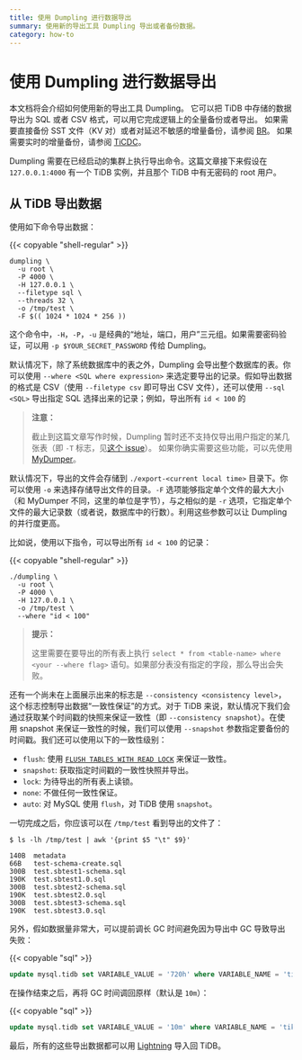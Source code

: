 ```yaml
---
title: 使用 Dumpling 进行数据导出
summary: 使用新的导出工具 Dumpling 导出或者备份数据。
category: how-to
---
```


# 使用 Dumpling 进行数据导出

本文档将会介绍如何使用新的导出工具 Dumpling。
它可以把 TiDB 中存储的数据导出为 SQL 或者 CSV 格式，可以用它完成逻辑上的全量备份或者导出。
如果需要直接备份 SST 文件（KV 对）或者对延迟不敏感的增量备份，请参阅 [BR](/br/backup-and-restore-tool.md)。
如果需要实时的增量备份，请参阅 [TiCDC](/ticdc/ticdc-overview.md)。

Dumpling 需要在已经启动的集群上执行导出命令。这篇文章接下来假设在 `127.0.0.1:4000` 有一个 TiDB 实例，并且那个 TiDB 中有无密码的 root 用户。 

## 从 TiDB 导出数据

使用如下命令导出数据：

{{< copyable "shell-regular" >}}

```shell
dumpling \
  -u root \
  -P 4000 \
  -H 127.0.0.1 \
  --filetype sql \
  --threads 32 \
  -o /tmp/test \
  -F $(( 1024 * 1024 * 256 ))
```

这个命令中，`-H`，`-P`，`-u` 是经典的“地址，端口，用户”三元组。如果需要密码验证，可以用 `-p $YOUR_SECRET_PASSWORD` 传给 Dumpling。

默认情况下，除了系统数据库中的表之外，Dumpling 会导出整个数据库的表。你可以使用 `--where <SQL where expression>` 来选定要导出的记录。假如导出数据的格式是 CSV（使用 `--filetype csv` 即可导出 CSV 文件），还可以使用 `--sql <SQL>` 导出指定 SQL 选择出来的记录；例如，导出所有 `id < 100` 的

> **注意：**
> 
> 截止到这篇文章写作时候，Dumpling 暂时还不支持仅导出用户指定的某几张表（即 `-T` 标志，见[这个 issue](https://github.com/pingcap/dumpling/issues/76)）。
> 如果你确实需要这些功能，可以先使用 [MyDumper](/backup-and-restore-using-mydumper-lightning.md)。

默认情况下，导出的文件会存储到 `./export-<current local time>` 目录下。你可以使用 `-o` 来选择存储导出文件的目录。`-F` 选项能够指定单个文件的最大大小（和 MyDumper 不同，这里的单位是字节），与之相似的是 `-r` 选项，它指定单个文件的最大记录数（或者说，数据库中的行数）。利用这些参数可以让 Dumpling 的并行度更高。

比如说，使用以下指令，可以导出所有 `id < 100` 的记录：

{{< copyable "shell-regular" >}}

```shell
./dumpling \
  -u root \
  -P 4000 \
  -H 127.0.0.1 \
  -o /tmp/test \
  --where "id < 100"
```

> **提示：**
> 
> 这里需要在要导出的所有表上执行 `select * from <table-name> where <your --where flag>` 语句。如果部分表没有指定的字段，那么导出会失败。

还有一个尚未在上面展示出来的标志是 `--consistency <consistency level>`，这个标志控制导出数据“一致性保证”的方式。对于 TiDB 来说，默认情况下我们会通过获取某个时间戳的快照来保证一致性（即 `--consistency snapshot`）。在使用 snapshot 来保证一致性的时候，我们可以使用 `--snapshot` 参数指定要备份的时间戳。我们还可以使用以下的一致性级别：

- `flush`: 使用 [`FLUSH TABLES WITH READ LOCK`](https://dev.mysql.com/doc/refman/8.0/en/flush.html#flush-tables-with-read-lock) 来保证一致性。
- `snapshot`: 获取指定时间戳的一致性快照并导出。
- `lock`: 为待导出的所有表上读锁。
- `none`: 不做任何一致性保证。
- `auto`: 对 MySQL 使用 `flush`，对 TiDB 使用 `snapshot`。

一切完成之后，你应该可以在 `/tmp/test` 看到导出的文件了：

``` shell
$ ls -lh /tmp/test | awk '{print $5 "\t" $9}'

140B  metadata
66B   test-schema-create.sql
300B  test.sbtest1-schema.sql
190K  test.sbtest1.0.sql
300B  test.sbtest2-schema.sql
190K  test.sbtest2.0.sql
300B  test.sbtest3-schema.sql
190K  test.sbtest3.0.sql
```

另外，假如数据量非常大，可以提前调长 GC 时间避免因为导出中 GC 导致导出失败：

{{< copyable "sql" >}}

```sql
update mysql.tidb set VARIABLE_VALUE = '720h' where VARIABLE_NAME = 'tikv_gc_life_time';
```

在操作结束之后，再将 GC 时间调回原样（默认是 `10m`）：

{{< copyable "sql" >}}

```sql
update mysql.tidb set VARIABLE_VALUE = '10m' where VARIABLE_NAME = 'tikv_gc_life_time';
```

最后，所有的这些导出数据都可以用 [Lightning](/tidb-lightning/tidb-lightning-tidb-backend.md) 导入回 TiDB。
